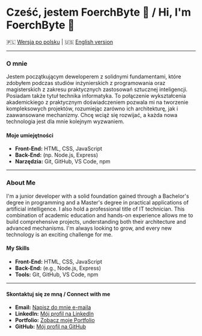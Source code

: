 # Cześć, jestem FoerchByte 👋 / Hi, I'm FoerchByte 👋

🇵🇱 [Wersja po polsku](#polski) | 🇺🇸 [English version](#english)

---

<a name="polski"></a>
### O mnie
Jestem początkującym deweloperem z solidnymi fundamentami, które zdobyłem podczas studiów inżynierskich z programowania oraz magisterskich z zakresu praktycznych zastosowań sztucznej inteligencji. Posiadam także tytuł technika informatyka. To połączenie wykształcenia akademickiego z praktycznym doświadczeniem pozwala mi na tworzenie kompleksowych projektów, rozumiejąc zarówno ich architekturę, jak i zaawansowane mechanizmy. Chcę wciąż się rozwijać, a każda nowa technologia jest dla mnie kolejnym wyzwaniem.

#### Moje umiejętności
- **Front-End:** HTML, CSS, JavaScript
- **Back-End:** (np. Node.js, Express)
- **Narzędzia:** Git, GitHub, VS Code, npm

---

<a name="english"></a>
### About Me
I'm a junior developer with a solid foundation gained through a Bachelor's degree in programming and a Master's degree in practical applications of artificial intelligence. I also hold a professional title of IT technician. This combination of academic education and hands-on experience allows me to build comprehensive projects, understanding both their architecture and advanced mechanisms. I'm always looking to grow, and every new technology is an exciting challenge for me.

#### My Skills
- **Front-End:** HTML, CSS, JavaScript
- **Back-End:** (e.g., Node.js, Express)
- **Tools:** Git, GitHub, VS Code, npm

---

#### Skontaktuj się ze mną / Connect with me
- **Email:** [Napisz do mnie e-maila](mailto:michal.herbich@gmail.com)
- **LinkedIn:** [Mój profil na LinkedIn](https://linkedin.com/in/michał-herbich-783a7237a)
- **Portfolio:** [Zobacz moje Portfolio](https://foerch-dev-folio.netlify.app)
- **GitHub:** [Mój profil na GitHub](https://github.com/FoerchByte)
